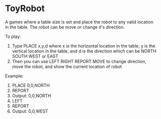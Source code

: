# ToyRobot
A games where a table size is set and place the robot to any valid location in the table. The robot can be move or change it's direction. 

To play:
1. Type PLACE x,y,d where x is the horizontal location in the table, y is the vertical location in the table, and d is the direction which can be NORTH SOUTH WEST or EAST
3. Then you can use LEFT RIGHT REPORT MOVE to change direction, move the robot, and show the current location of robot

Example:
1. PLACE 0,0,NORTH
2. REPORT
3. Output: 0,0,NORTH
4. LEFT
5. REPORT
6. Output: 0,0,WEST
